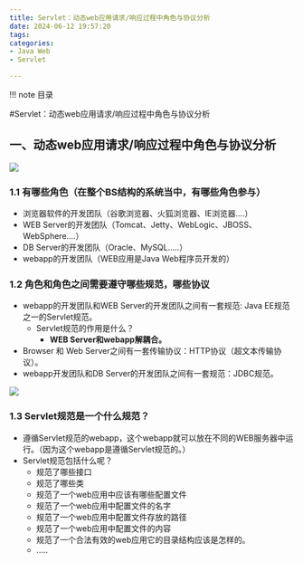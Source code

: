 ```yaml
---
title: Servlet：动态web应用请求/响应过程中角色与协议分析
date: 2024-06-12 19:57:20
tags:
categories:
- Java Web
- Servlet

---
```


!!! note 目录
<!-- toc -->



#Servlet：动态web应用请求/响应过程中角色与协议分析

## 一、动态web应用请求/响应过程中角色与协议分析

![](JavaWeb/assets/动态web应用请求响应过程中角色与协议分析.png)

### 1.1  有哪些角色（在整个BS结构的系统当中，有哪些角色参与）

- 浏览器软件的开发团队（谷歌浏览器、火狐浏览器、IE浏览器....）
- WEB Server的开发团队（Tomcat、Jetty、WebLogic、JBOSS、WebSphere....）
- DB Server的开发团队（Oracle、MySQL.....）
- webapp的开发团队（WEB应用是Java Web程序员开发的）

### 1.2 角色和角色之间需要遵守哪些规范，哪些协议

- webapp的开发团队和WEB Server的开发团队之间有一套规范: Java EE规范之一的Servlet规范。
    - Servlet规范的作用是什么？
        - **WEB Server和webapp解耦合。**
- Browser  和   Web Server之间有一套传输协议：HTTP协议（超文本传输协议）。
- webapp开发团队和DB Server的开发团队之间有一套规范：JDBC规范。

![](JavaWeb\assets\角色和角色之间需要遵守哪些规范.png)

### 1.3 Servlet规范是一个什么规范？

- 遵循Servlet规范的webapp，这个webapp就可以放在不同的WEB服务器中运行。（因为这个webapp是遵循Servlet规范的。）
- Servlet规范包括什么呢？
    - 规范了哪些接口
    - 规范了哪些类
    - 规范了一个web应用中应该有哪些配置文件
    - 规范了一个web应用中配置文件的名字
    - 规范了一个web应用中配置文件存放的路径
    - 规范了一个web应用中配置文件的内容
    - 规范了一个合法有效的web应用它的目录结构应该是怎样的。
    - .....
